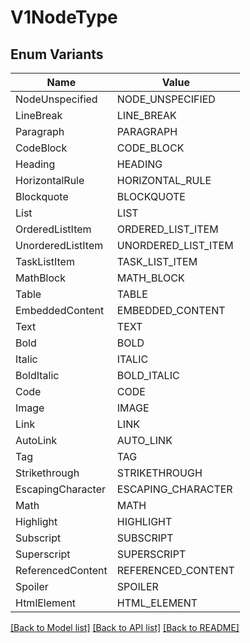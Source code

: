 # V1NodeType

## Enum Variants

| Name | Value |
|---- | -----|
| NodeUnspecified | NODE_UNSPECIFIED |
| LineBreak | LINE_BREAK |
| Paragraph | PARAGRAPH |
| CodeBlock | CODE_BLOCK |
| Heading | HEADING |
| HorizontalRule | HORIZONTAL_RULE |
| Blockquote | BLOCKQUOTE |
| List | LIST |
| OrderedListItem | ORDERED_LIST_ITEM |
| UnorderedListItem | UNORDERED_LIST_ITEM |
| TaskListItem | TASK_LIST_ITEM |
| MathBlock | MATH_BLOCK |
| Table | TABLE |
| EmbeddedContent | EMBEDDED_CONTENT |
| Text | TEXT |
| Bold | BOLD |
| Italic | ITALIC |
| BoldItalic | BOLD_ITALIC |
| Code | CODE |
| Image | IMAGE |
| Link | LINK |
| AutoLink | AUTO_LINK |
| Tag | TAG |
| Strikethrough | STRIKETHROUGH |
| EscapingCharacter | ESCAPING_CHARACTER |
| Math | MATH |
| Highlight | HIGHLIGHT |
| Subscript | SUBSCRIPT |
| Superscript | SUPERSCRIPT |
| ReferencedContent | REFERENCED_CONTENT |
| Spoiler | SPOILER |
| HtmlElement | HTML_ELEMENT |


[[Back to Model list]](../README.md#documentation-for-models) [[Back to API list]](../README.md#documentation-for-api-endpoints) [[Back to README]](../README.md)


